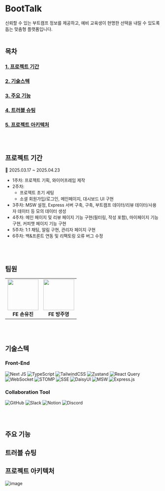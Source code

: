 # BootTalk
신뢰할 수 있는 부트캠프 정보를 제공하고, 예비 교육생이 현명한 선택을 내릴 수 있도록 돕는 맞춤형 플랫폼입니다.
<br><br>
## 목차
### [1. 프로젝트 기간](#프로젝트-기간)
### [2. 기술스텍](#기술스텍)
### [3. 주요 기능](#주요-기능)
### [4. 트러블 슈팅](#트러블-슈팅)
### [5. 프로젝트 아키텍처](#프로젝트-아키텍처)
<br><br>
## 프로젝트 기간
📍 2025.03.17 ~ 2025.04.23

- 1주차: 프로젝트 기획, 와이어프레임 제작
- 2주차:
  - 프로젝트 초기 세팅
  - 소셜 회원가입/로그인, 메인페이지, 대시보드 UI 구현 
- 3주차: MSW 설정, Express 서버 구축, 구축, 부트캠프 데이터/리뷰 데이터/사용자 데이터 등 모의 데이터 생성
- 4주차: 메인 페이지 및 리뷰 페이지 기능 구현(필터링, 작성 포함), 마이페이지 기능 구현, 커피챗 페이지 기능 구현
- 5주차: 1:1 채팅, 알림 구현, 관리자 페이지 구현
- 6주차: 백&프론트 연동 및 리팩토링 오류 버그 수정
<br><br>
<br><br>
## 팀원
<table>
  <tr>
    <td align="center">
      <img src="https://avatars.githubusercontent.com/u/180407885?v=4" width="100px;" alt=""/><br />
      <b>FE 손유진</b>
    </td>
    <td align="center">
      <img src="https://avatars.githubusercontent.com/u/154823788?v=4" width="100px;" alt=""/><br />
      <b>FE 방주영</b>
    </td>
  </tr>
</table>
<br><br>

## 기술스텍
### Front-End
![Next JS](https://img.shields.io/badge/Next-black?style=for-the-badge&logo=next.js&logoColor=white)
![TypeScript](https://img.shields.io/badge/typescript-%23007ACC.svg?style=for-the-badge&logo=typescript&logoColor=white)
![TailwindCSS](https://img.shields.io/badge/tailwindcss-%2338B2AC.svg?style=for-the-badge&logo=tailwind-css&logoColor=white)
![Zustand](https://img.shields.io/badge/zustand-%2320232a.svg?style=for-the-badge)
![React Query](https://img.shields.io/badge/-React%20Query-FF4154?style=for-the-badge&logo=react%20query&logoColor=white)
![WebSocket](https://img.shields.io/badge/WebSocket-4353FF?style=for-the-badge&logo=socket.io&logoColor=white)
![STOMP](https://img.shields.io/badge/STOMP-black?style=for-the-badge&logo=apache-activemq&logoColor=white)
![SSE](https://img.shields.io/badge/SSE-008000?style=for-the-badge)
![DaisyUI](https://img.shields.io/badge/daisyui-5A0EF8?style=for-the-badge&logo=daisyui&logoColor=white)
![MSW](https://img.shields.io/badge/MSW-FF6A33?style=for-the-badge)
![Express.js](https://img.shields.io/badge/express.js-%23404d59.svg?style=for-the-badge&logo=express&logoColor=%2361DAFB)

### Collaboration Tool
![GitHub](https://img.shields.io/badge/github-%23121011.svg?style=for-the-badge&logo=github&logoColor=white)
![Slack](https://img.shields.io/badge/Slack-4A154B?style=for-the-badge&logo=slack&logoColor=white)
![Notion](https://img.shields.io/badge/Notion-%23000000.svg?style=for-the-badge&logo=notion&logoColor=white)
![Discord](https://img.shields.io/badge/Discord-%235865F2.svg?style=for-the-badge&logo=discord&logoColor=white)

<br><br>
## 주요 기능


## 트러블 슈팅

## 프로젝트 아키텍처
![image](https://github.com/user-attachments/assets/c83fb717-a8f3-459e-bc82-3167317f2607)

